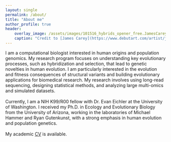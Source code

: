 ```yaml
---
layout: single
permalink: /about/
title: "About me"
author_profile: true
header:
    overlay_image: /assets/images/101516_hybrids_opener_free.JamesCarey.v5.png
    caption: "Credit to [James Carey](https://www.debutart.com/artist/james-carey)"
---
```


I am a computational biologist interested in human origins and population genomics. My research program focuses on understanding key evolutionary processes, such as hybridization and selection, that lead to genetic novelties in human evolution. I am particularly interested in the evolution and fitness consequences of structural variants and building evolutionary applications for biomedical research. My research involves using long-read sequencing, designing statistical methods, and analyzing large multi-omics and simulated datasets.<br/><br/>Currently, I am a NIH K99/R00 fellow with Dr. Evan Eichler at the University of Washington. I received my Ph.D. in Ecology and Evolutionary Biology from the University of Arizona, working in the laboratories of Michael Hammer and Ryan Gutenkunst, with a strong emphasis in human evolution and population genetics.<br/><br/>My academic [CV](/assets/docs/CV_PingHsunHsieh202103.pdf) is available.

